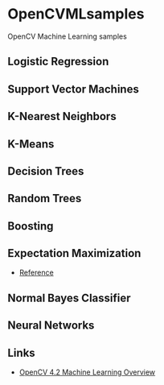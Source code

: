 # OpenCVMLsamples
OpenCV Machine Learning samples

## Logistic Regression

## Support Vector Machines

## K-Nearest Neighbors

## K-Means

## Decision Trees

## Random Trees

## Boosting

## Expectation Maximization
* [Reference](https://docs.opencv.org/4.2.0/d1/dfb/classcv_1_1ml_1_1EM.html)

## Normal Bayes Classifier

## Neural Networks

## Links
* [OpenCV 4.2 Machine Learning Overview](https://docs.opencv.org/4.2.0/dc/dd6/ml_intro.html)
